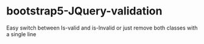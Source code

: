 # bootstrap5-JQuery-validation
Easy switch between Is-valid and is-Invalid or just remove both classes with a single line
